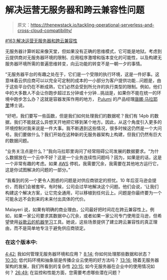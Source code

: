 # 解决运营无服务器和跨云兼容性问题

> 原文：<https://thenewstack.io/tackling-operational-serverless-and-cross-cloud-compatibility/>

[#163:解决运营无服务器和跨云兼容性](https://thenewstack.simplecast.com/episodes/163-tackling-operational-serverless-and-cross-cloud-compatibility)

无服务器计算听起来像天堂，但如果没有正确的思维模式，它可能是地狱。考虑到云提供商对无服务器环境的限制、应用程序激增和版本变化的可能性，以及构建无服务器环境所需的普遍思维转变，向云功能的转变不是一朝一夕的事情。

“无服务器平台的有趣之处在于，它们是一个受限的执行环境，这是一件好事。这意味着云供应商可以以完全可定制的成本的一小部分为客户提供功能…问题是，由于这些平台仍在不断成熟，它们必然会受到所允许的执行类型的限制。例如，他们中的大多数人不会让你跑步超过五分钟或十分钟…挑战是，如果你不能在统一的环境中跑步怎么办？这就是容器发挥作用的地方， [Pulumi](https://www.pulumi.com/) 的产品经理[唐娜·马拉耶里](https://www.linkedin.com/in/donnamalayeri/)博士说。

“好吧，我们要写一些函数，但是我们如何处理我们的数据呢？我们有 14pb 的数据，我们不能就这么异想天开地把它移到某个地方。因此，从这个角度引入更多的环境控制对我来说是一件大事。我不断遇到这些情况，很多时候这仍然是一个大问号。我们要做什么？我们开始在这种新的无服务器架构上构建，但我们仍然有巨大的数据问题。

“业务关注点是什么？”我向马拉耶里询问了经常阻碍公司发展的数据要求。“为什么数据放在一个云中不好？这是一个业务连续性问题吗？因为，如果是的话，这是一个非常有趣的考虑。如果 [AWS](https://aws.amazon.com/) 停机，我需要冗余，我需要在其他地方运行它，这是你试图解决的问题的一部分。”

“我看到的另一个更令人困惑的问题是对供应商锁定的担忧。10 年后亚马逊会提价，而我们会被套牢。有时候，公司会过早地解决这个问题。他们会说，‘让我们构建这个解决方案，让它完全通用，可以移植到任何云上。问题是你最终要为一个可能永远不会到来的未来付出具体的代价。

Malayeri 说，如果有明确的商业理由，公司最好把时间花在跨云兼容性上。例如，如果一家公司要求其数据中心冗余，或者如果一家公司专门使用亚马逊，但希望使用[谷歌云的机器学习](https://cloud.google.com/products/machine-learning/)工具。她说，这些场景提供了建立跨云兼容性的真正理由，而不是简单地专注于避免供应商锁定。

### 在这个版本中:

[4:42:](https://thenewstack.simplecast.com/episodes/163-tackling-operational-serverless-and-cross-cloud-compatibility?t=4:42) 我如何管理无服务器环境和应用？
[8:14:](https://thenewstack.simplecast.com/episodes/163-tackling-operational-serverless-and-cross-cloud-compatibility?t=8:14) 你如何处理那些数据和状态？
[10:30:](https://thenewstack.simplecast.com/episodes/163-tackling-operational-serverless-and-cross-cloud-compatibility?t=10:30) 低代码环境和抽象层是传播企业云使用的好方法吗？
[13:16:](https://thenewstack.simplecast.com/episodes/163-tackling-operational-serverless-and-cross-cloud-compatibility?t=13:16) 随着无服务器架构的发展，我们所看到的复杂性
[20:15:](https://thenewstack.simplecast.com/episodes/163-tackling-operational-serverless-and-cross-cloud-compatibility?t=20:15) 如今无服务器在企业中的使用情况如何？
[26:49:](https://thenewstack.simplecast.com/episodes/163-tackling-operational-serverless-and-cross-cloud-compatibility?t=26:49) 在监控和性能方面，您需要考虑哪些潜在问题？

<svg xmlns:xlink="http://www.w3.org/1999/xlink" viewBox="0 0 68 31" version="1.1"><title>Group</title> <desc>Created with Sketch.</desc></svg>